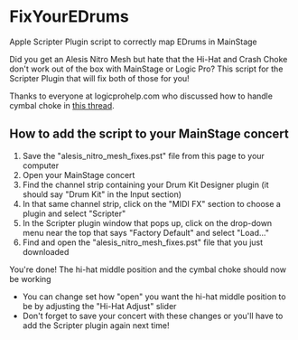 # FixYourEDrums
Apple Scripter Plugin script to correctly map EDrums in MainStage

Did you get an Alesis Nitro Mesh but hate that the Hi-Hat and Crash Choke don't work out of the box with MainStage or Logic Pro? This script for the Scripter Plugin that will fix both of those for you!

Thanks to everyone at logicprohelp.com who discussed how to handle cymbal choke in [this thread](https://www.logicprohelp.com/forums/topic/108702-drum-kit-designer-cymbal-chokes-amp-roland-v-drums/).

## How to add the script to your MainStage concert

1. Save the "alesis_nitro_mesh_fixes.pst" file from this page to your computer
1. Open your MainStage concert
1. Find the channel strip containing your Drum Kit Designer plugin (it should say "Drum Kit" in the Input section)
1. In that same channel strip, click on the "MIDI FX" section to choose a plugin and select "Scripter"
1. In the Scripter plugin window that pops up, click on the drop-down menu near the top that says "Factory Default" and select "Load..."
1. Find and open the "alesis_nitro_mesh_fixes.pst" file that you just downloaded

You're done! The hi-hat middle position and the cymbal choke should now be working
- You can change set how "open" you want the hi-hat middle position to be by adjusting the "Hi-Hat Adjust" slider
- Don't forget to save your concert with these changes or you'll have to add the Scripter plugin again next time!
